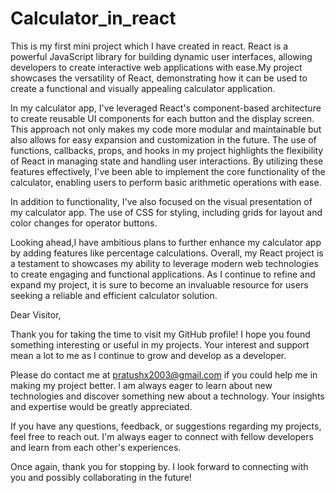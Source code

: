 # Calculator_in_react
This is my first mini project which I have created in react. 
React is a powerful JavaScript library for building dynamic user interfaces, allowing developers to create interactive web applications with ease.My project showcases the versatility of React, demonstrating how it can be used to create a functional and visually appealing calculator application.

In my calculator app, I've leveraged React's component-based architecture to create reusable UI components for each button and the display screen. This approach not only makes my code more modular and maintainable but also allows for easy expansion and customization in the future.
The use of functions, callbacks, props, and hooks in my project highlights the flexibility of React in managing state and handling user interactions. By utilizing these features effectively, I've been able to implement the core functionality of the calculator, enabling users to perform basic arithmetic operations with ease.

In addition to functionality, I've also focused on the visual presentation of my calculator app. The use of CSS for styling, including grids for layout and color changes for operator buttons.

Looking ahead,I have ambitious plans to further enhance my calculator app by adding features like percentage calculations.
Overall, my React project is a testament to showcases my ability to leverage modern web technologies to create engaging and functional applications. As I continue to refine and expand my project, it is sure to become an invaluable resource for users seeking a reliable and efficient calculator solution.

Dear Visitor,

Thank you for taking the time to visit my GitHub profile! I hope you found something interesting or useful in my projects. Your interest and support mean a lot to me as I continue to grow and develop as a developer.

Please do contact me at pratushx2003@gmail.com if you could help me in making my project better. I am always eager to learn about new technologies and discover something new about a technology. Your insights and expertise would be greatly appreciated.

If you have any questions, feedback, or suggestions regarding my projects, feel free to reach out. I'm always eager to connect with fellow developers and learn from each other's experiences.

Once again, thank you for stopping by. I look forward to connecting with you and possibly collaborating in the future!